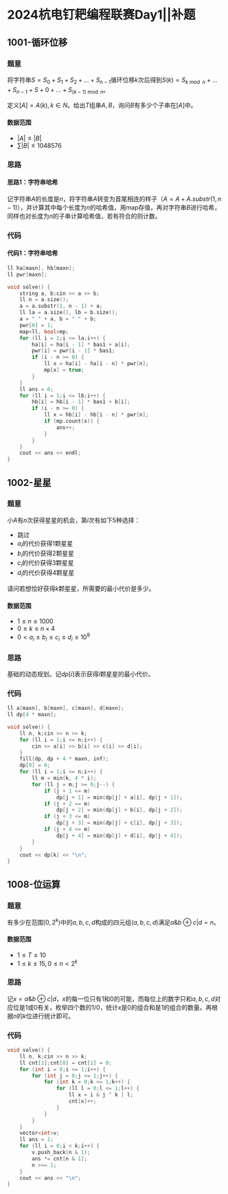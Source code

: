 # 2024杭电钉耙编程联赛Day1||补题


## 1001-循环位移

### 题意

将字符串$S=S_0+S_1+S_2+...+S_{n-1}$循环位移$k$次后得到$S(k)=S_{k\bmod n }+...+S_{n-1}+S+0+...+S_{(k-1)\bmod n}$。

定义$[A]={A(k),k\in N}$。给出$T$组串$A,B$，询问$B$有多少个子串在$[A]$​中。

#### 数据范围

* $|A|\leq |B|$
* $\sum|B|\leq 1048576$

### 思路

#### 思路1：字符串哈希

记字符串$A$的长度是$n$，将字符串$A$转变为首尾相连的样子（$A=A+A.substr(1,n-1)$），并计算其中每个长度为$n$的哈希值，用map存值，再对字符串$B$进行哈希，同样也对长度为$n$的子串计算哈希值，若有符合的则计数。

### 代码

#### 代码1：字符串哈希

```cpp
ll ha[maxn], hb[maxn];
ll pwr[maxn];

void solve() {
    string a, b;cin >> a >> b;
    ll n = a.size();
    a = a.substr(1, n - 1) + a;
    ll la = a.size(), lb = b.size();
    a = " " + a, b = " " + b;
    pwr[0] = 1;
    map<ll, bool>mp;
    for (ll i = 1;i <= la;i++) {
        ha[i] = ha[i - 1] * bas1 + a[i];
        pwr[i] = pwr[i - 1] * bas1;
        if (i - n >= 0) {
            ll x = ha[i] - ha[i - n] * pwr[n];
            mp[x] = true;
        }
    }
    ll ans = 0;
    for (ll i = 1;i <= lb;i++) {
        hb[i] = hb[i - 1] * bas1 + b[i];
        if (i - n >= 0) {
            ll x = hb[i] - hb[i - n] * pwr[n];
            if (mp.count(x)) {
                ans++;
            }
        }
    }
    cout << ans << endl;
}
```

## 1002-星星

### 题意

小$A$有$n$次获得星星的机会，第$i$次有如下5种选择：

* 跳过
* $a_i$的代价获得$1$颗星星
* $b_i$的代价获得$2$颗星星
* $c_i$的代价获得$3$颗星星
* $d_i$的代价获得$4$颗星星

请问若想恰好获得$k$颗星星，所需要的最小代价是多少。

#### 数据范围

* $1\leq n\leq 1000$
* $0\leq k\leq n\times 4$
* $0\lt a_i\leq b_i\leq c_i\leq d_i\leq 10^9$

### 思路

基础的动态规划。记$dp[i]$表示获得$i$颗星星的最小代价。

### 代码

```cpp
ll a[maxn], b[maxn], c[maxn], d[maxn];
ll dp[4 * maxn];

void solve() {
    ll n, k;cin >> n >> k;
    for (ll i = 1;i <= n;i++) {
        cin >> a[i] >> b[i] >> c[i] >> d[i];
    }
    fill(dp, dp + 4 * maxn, inf);
    dp[0] = 0;
    for (ll i = 1;i <= n;i++) {
        ll m = min(k, 4 * i);
        for (ll j = m;j >= 0;j--) {
            if (j + 1 <= m)
                dp[j + 1] = min(dp[j] + a[i], dp[j + 1]);
            if (j + 2 <= m)
                dp[j + 2] = min(dp[j] + b[i], dp[j + 2]);
            if (j + 3 <= m)
                dp[j + 3] = min(dp[j] + c[i], dp[j + 3]);
            if (j + 4 <= m)
                dp[j + 4] = min(dp[j] + d[i], dp[j + 4]);
        }
    }
    cout << dp[k] << "\n";
}
```

## 1008-位运算

### 题意

有多少在范围$[0,2^k)$中的$a,b,c,d$构成的四元组$(a,b,c,d)$满足$a \& b\oplus c | d=n$。

#### 数据范围

* $1\leq T\leq 10$
* $1\leq k\leq 15,0\leq n\lt 2^k$

### 思路

记$x=a \& b\oplus c | d$，$x$的每一位只有1和0的可能，而每位上的数字只和$a,b,c,d$对应位是$1$或$0$有关，枚举四个数的$1/0$，统计$x$是$0$的组合和是$1$的组合的数量。再根据$n$的$k$位进行统计即可。

### 代码

```cpp
void solve() {
    ll n, k;cin >> n >> k;
    ll cnt[2];cnt[0] = cnt[1] = 0;
    for (int i = 0;i <= 1;i++) {
        for (int j = 0;j <= 1;j++) {
            for (int k = 0;k <= 1;k++) {
                for (ll l = 0;l <= 1;l++) {
                    ll x = i & j ^ k | l;
                    cnt[x]++;
                }
            }
        }
    }
    vector<int>v;
    ll ans = 1;
    for (ll i = 0;i < k;i++) {
        v.push_back(n & 1);
        ans *= cnt[n & 1];
        n >>= 1;
    }
    cout << ans << "\n";
}
```
























